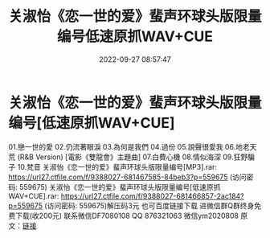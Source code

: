﻿---
title: 关淑怡《恋一世的爱》蜚声环球头版限量编号低速原抓WAV+CUE
date: 2022-09-27 08:57:47
categories: 新碟专辑、稀有等精品
tags: 华语中文
---
# 关淑怡《恋一世的爱》蜚声环球头版限量编号[低速原抓WAV+CUE]

01.戀一世的愛
02.仍流著眼淚
03.為何是我們
04.過份
05.說聲很愛我
06.地老天荒 (R&B Version) [電影《雙龍會》主題曲]
07.白費心機
08.情似海深
09.狂野騙子
10.梵音
关淑怡《恋一世的爱》蜚声环球头版限量编号[MP3].rar: https://url27.ctfile.com/f/9388027-681467585-84beb3?p=559675
(访问密码: 559675)
关淑怡《恋一世的爱》蜚声环球头版限量编号[低速原抓WAV+CUE].rar: https://url27.ctfile.com/f/9388027-681466857-2ac184?p=559675
(访问密码: 559675)解压码3元
也可百度链接下载
进微信群Q群终身免费下载(收200元)
联系微信DF7080108 QQ 876321063
微信ym2020808
原文：[链接](https://blog.sina.com.cn/s/blog_1647c7e7601030zml.html)